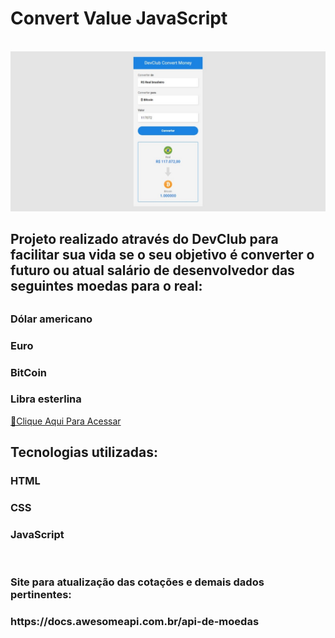 <h1>Convert Value JavaScript</h1>
<br>
<img src="https://raw.githubusercontent.com/ViniFerAlbuquerque/ConvertValueJS/a4351e49475f9f19076d893457b8cfd7e3f2e084/assets/DevClubConvertMoney.jpeg">
<br>
<h2>Projeto realizado através do DevClub para facilitar sua vida se o seu objetivo é converter o futuro ou atual salário de desenvolvedor das seguintes moedas para o real:<h2>
<h3>Dólar americano</h3>
<h3>Euro</h3>
<h3>BitCoin</h3>
<h3>Libra esterlina</h3>

[🔗Clique Aqui Para Acessar](https://viniferalbuquerque.github.io/ConvertValueJS/)
<br>
<h2>Tecnologias utilizadas:</h2>
<h3>HTML</h3>
<h3>CSS</h3>
<h3>JavaScript</h3>
<br>
<h3>Site para atualização das cotações e demais dados pertinentes:<h3>
<p>https://docs.awesomeapi.com.br/api-de-moedas<p>

